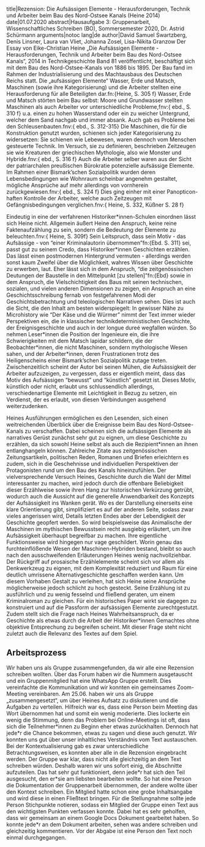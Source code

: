 title|Rezension: Die Aufsässigen Elemente - Herausforderungen, Technik und Arbeiter beim Bau des Nord-Ostsee Kanals (Heine 2014)
date|01.07.2020
abstract|Hausaufgabe 3: Gruppenarbeit, Wissenschaftliches Schreiben (BO), Sommersemester 2020, Dr. Astrid Schürmann
arguments|notoc
lang|de
author|David Samuel Swartzberg, Denis Linsner, Laura van Vliet, Johanna Zosel, Lisa-Nikita Granzow
Der Essay von Eike-Christian Heine „Die Aufsässigen Elemente - Herausforderungen, Technik und Arbeiter beim Bau des Nord-Ostsee Kanals“, 2014 in Technikgeschichte Band 81 veröffentlicht, beschäftigt sich mit dem Bau des Nord-Ostsee-Kanals von 1886 bis 1895. Der Bau fand im Rahmen der Industrialisierung und des Machtausbaus des Deutschen Reichs statt. Die „aufsässigen Elemente“ Wasser, Erde und Matsch, Maschinen (sowie ihre Kategorisierung) und die Arbeiter stellten eine Herausforderung für alle Beteiligten dar.fn:{Heine, S. 305 f}
Wasser, Erde und Matsch störten beim Bau selbst: Moore und Grundwasser stellten Maschinen als auch Arbeiter vor unterschiedliche Probleme,fnv:{ ebd., S. 310 f} u.a. einen zu hohen Wasserstand oder ein zu weicher Untergrund, welcher dem Sand nachgab und immer absank. Auch gab es Probleme bei den Schleusenbauten.fnv:{ ebd., S. 312-315}
Die Maschinen, die für die Konstruktion genutzt wurden, schienen sich jeder Kategorisierung zu widersetzen: Sie schienen wie Lebewesen, waren dennoch vom Menschen gesteuerte Technik. Im Versuch, sie zu definieren, beschrieben Zeitzeugen sie wie Kreaturen der griechischen Mythologie, also wie Monster und Hybride.fnv:{ ebd., S. 316 f}
Auch die Arbeiter selber waren aus der Sicht der patriarchalen preußischen Bürokratie potenzielle aufsässige Elemente. Im Rahmen einer Bismark’schen Sozialpolitik wurden deren Lebensbedingungen wie Wohnraum scheinbar angenehm gestaltet, mögliche Ansprüche auf mehr allerdings von vornherein zurückgewiesen.fnv:{ ebd., S. 324 f} Dies ging einher mit einer Panopticon-haften Kontrolle der Arbeiter, welche auch Zeitzeugen mit Gefängnisbedingungen verglichen.fnv:{ Heine, S. 332, Küßner S. 28 f}

Eindeutig in eine der verfahrenen Historiker\*innen-Schulen einordnen lässt sich Heine nicht. Allgemein äußert Heine den Anspruch, keine reine Faktenaufzählung zu sein, sondern die Bedeutung der Elemente zu beleuchten.fnv:{ Heine, S. 309f} Sein Leitspruch, dass sein Motiv - das Aufsässige - von “einer Kriminalautorin übernommen”fn:{Ebd. S. 311} sei, passt gut zu seinem Credo, dass Historiker\*innen Geschichten erzählen. Das lässt einen postmodernen Hintergrund vermuten - allerdings werden sonst kaum Zweifel über die Möglichkeit, wahres Wissen über Geschichte zu erwerben, laut. Eher lässt sich in dem Anspruch, “die zeitgenössischen Deutungen der Baustelle in den Mittelpunkt [zu stellen]”fn:{Ebd} sowie in dem Anspruch, die Vielschichtigkeit des Baus mit seinen technischen, sozialen, und vielen anderen Dimensionen zu zeigen, ein Anspruch an eine Geschichtsschreibung fernab von festgefahrenen Modi der Geschichtsbetrachtung und teleologischen Narrativen sehen. Dies ist auch die Sicht, die den Inhalt am besten widerspiegelt: In gewisser Nähe zu Microhistory wie “Der Käse und die Würmer” nimmt der Text immer wieder Perspektiven ein, die in klassischer technikdeterministischen Geschichte, der Ereignisgeschichte und auch in der longue dureé wegfallen würden. So nehmen Leser\*innen die Position der Ingenieure ein, die ihre Schwierigkeiten mit dem Matsch lapidar schildern, die der Beobachter\*innen, die nicht Maschinen, sondern mythologische Wesen sahen, und der Arbeiter\*innen, deren Frustrationen trotz des Heiligenscheins einer Bismark’schen Sozialpolitik zutage treten. Zwischenzeitlich scheint der Autor bei seinen Mühen, die Aufsässigkeit der Arbeiter aufzuzeigen, zu vergessen, dass er eigentlich meint, dass das Motiv des Aufsässigen “bewusst” und “künstlich” gesetzt ist. Dieses Motiv, künstlich oder nicht, erlaubt uns schlussendlich allerdings, verschiedenartige Elemente mit Leichtigkeit in Bezug zu setzen, ein Verdienst, der es erlaubt, von diesen Verbindungen ausgehend weiterzudenken.

Heines Ausführungen ermöglichen es den Lesenden, sich einen weitreichenden Überblick über die Ereignisse beim Bau des Nord-Ostsee-Kanals zu verschaffen. Dabei scheinen sich die aufsässigen Elemente als narratives Gerüst zunächst sehr gut zu eignen, um diese Geschichte zu erzählen, da sich sowohl Heine selbst als auch die Rezipient\*innen an ihnen entlanghangeln können. Zahlreiche Zitate aus zeitgenössischen Zeitungsartikeln, politischen Reden, Romanen und Briefen erleichtern es zudem, sich in die Geschehnisse und individuellen Perspektiven der Protagonisten rund um den Bau des Kanals hineinzufühlen.
Der vielversprechende Versuch Heines, Geschichte durch die Wahl der Mittel interessanter zu machen, wird jedoch durch die offenbare Beliebigkeit dieser Erzählweise sowie ihren Hang zur historischen Verkürzung getrübt, wodurch auch die Aussicht auf die generelle Anwendbarkeit des Konzepts der Aufsässigkeit ins Wanken gerät. Wo es der Darstellung einerseits eine klare Orientierung gibt, simplifiziert es auf der anderen Seite, sodass zwar vieles angerissen wird, Details letzten Endes aber der Lebendigkeit der Geschichte geopfert werden. So wird beispielsweise das Animalische der Maschinen im mythischen Bewusstsein recht ausgiebig erläutert, um ihre Aufsässigkeit überhaupt begreifbar zu machen. Ihre eigentliche Funktionsweise wird hingegen nur vage geschildert. Worin genau das furchteinflößende Wesen der Maschinen-Hybriden bestand, bleibt so auch nach den ausschweifenden Erläuterungen Heines wenig nachvollziehbar.
Der Rückgriff auf prosaische Erzählelemente scheint sich vor allem als Denkwerkzeug zu eignen, mit dem Komplexität reduziert und Raum für eine deutlich umrissene Alternativgeschichte geschaffen werden kann. Um diesem Vorhaben Gestalt zu verleihen, hat sich Heine seine Ansprüche möglicherweise jedoch schlicht zu hoch gesteckt. Seine Erzählung ist zu ausführlich und zu wenig fesselnd und fließend geraten, um einem Kriminalroman zu gleichen. Für ein historisches Paper wirkt sie dagegen zu konstruiert und auf die Passform der aufsässigen Elemente zurechtgestutzt. Zudem stellt sich die Frage nach Heines Wahrheitsanspruch, da er Geschichte als etwas durch die Arbeit der Historiker\*innen Gemachtes ohne objektive Entsprechung zu begreifen scheint. Mit dieser Frage steht nicht zuletzt auch die Relevanz des Textes auf dem Spiel.

## Arbeitsprozess

Wir haben uns als Gruppe zusammengefunden, da wir alle eine Rezension schreiben wollten. Über das Forum haben wir die Nummern ausgetauscht und ein Gruppenmitglied hat eine WhatsApp Gruppe erstellt. Dies vereinfachte die Kommunikation und wir konnten ein gemeinsames Zoom-Meeting vereinbaren. Am 25.06. haben wir uns als Gruppe „zusammengesetzt“, um über Heines Aufsatz zu diskutieren und die Aufgaben zu verteilen. Hilfreich war es, dass eine Person beim Meeting das Wort übernommen hat und somit ein wenig moderierte. Dies lockerte ein wenig die Stimmung, denn das Problem bei Online-Meetings ist oft, dass sich die Teilnehmer\*innen zu Beginn eher etwas zurückhalten. Dennoch hat jede\*r die Chance bekommen, etwas zu sagen und diese auch genutzt. Wir konnten uns gut über unser inhaltliches Verständnis vom Text austauschen. Bei der Kontextualisierung gab es zwar unterschiedliche Betrachtungsweisen, es konnten aber alle in die Rezension eingebracht werden.
Der Gruppe war klar, dass nicht alle gleichzeitig an dem Text schreiben würden. Deshalb waren wir uns sofort einig, die Abschnitte aufzuteilen. Das hat sehr gut funktioniert, denn jede\*r hat sich den Teil ausgesucht, den er\*sie am liebsten bearbeiten wollte. So hat eine Person die Dokumentation der Gruppenarbeit übernommen, der andere wollte über den Kontext schreiben. Ein Mitglied hatte schon eine grobe Inhaltsangabe und wird diese in einen Fließtext bringen. Für die Stellungnahme sollte jede Person Stichpunkte notieren, sodass ein Mitglied der Gruppe einen Text aus den wichtigsten Punkten verfassen konnte.
Dabei hat es sehr geholfen, dass wir gemeinsam an einem Google Docs Dokument gearbeitet haben. So konnte jede\*r an dem Dokument arbeiten, sehen was andere schreiben und gleichzeitig kommentieren.
Vor der Abgabe ist eine Person den Text noch einmal durchgegangen.
